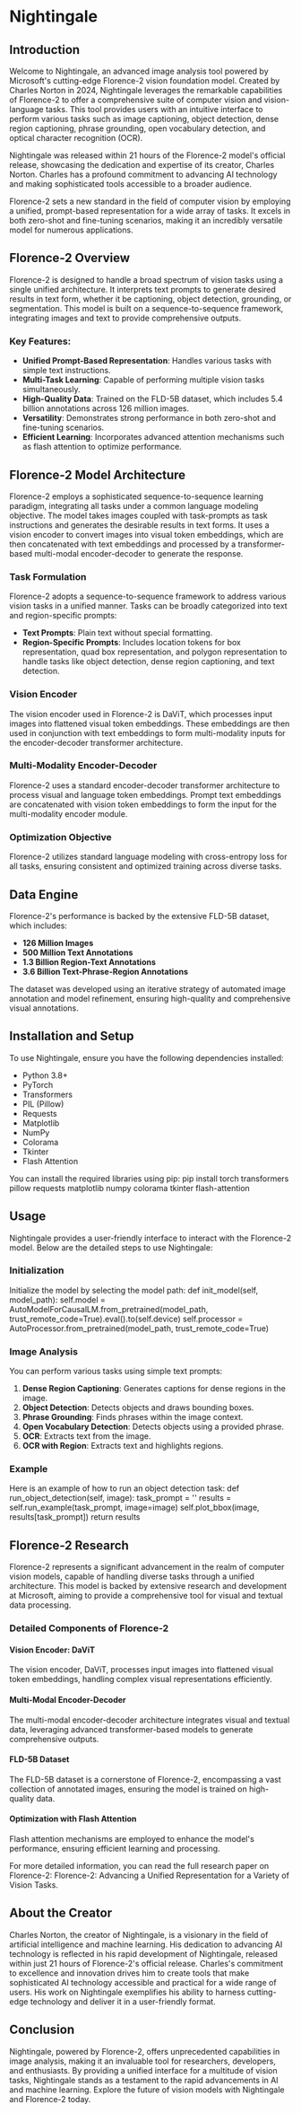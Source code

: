 # Nightingale

## Introduction

Welcome to Nightingale, an advanced image analysis tool powered by Microsoft's cutting-edge Florence-2 vision foundation model. Created by Charles Norton in 2024, Nightingale leverages the remarkable capabilities of Florence-2 to offer a comprehensive suite of computer vision and vision-language tasks. This tool provides users with an intuitive interface to perform various tasks such as image captioning, object detection, dense region captioning, phrase grounding, open vocabulary detection, and optical character recognition (OCR).

Nightingale was released within 21 hours of the Florence-2 model's official release, showcasing the dedication and expertise of its creator, Charles Norton. Charles has a profound commitment to advancing AI technology and making sophisticated tools accessible to a broader audience. 

Florence-2 sets a new standard in the field of computer vision by employing a unified, prompt-based representation for a wide array of tasks. It excels in both zero-shot and fine-tuning scenarios, making it an incredibly versatile model for numerous applications.

## Florence-2 Overview

Florence-2 is designed to handle a broad spectrum of vision tasks using a single unified architecture. It interprets text prompts to generate desired results in text form, whether it be captioning, object detection, grounding, or segmentation. This model is built on a sequence-to-sequence framework, integrating images and text to provide comprehensive outputs.

### Key Features:
- **Unified Prompt-Based Representation**: Handles various tasks with simple text instructions.
- **Multi-Task Learning**: Capable of performing multiple vision tasks simultaneously.
- **High-Quality Data**: Trained on the FLD-5B dataset, which includes 5.4 billion annotations across 126 million images.
- **Versatility**: Demonstrates strong performance in both zero-shot and fine-tuning scenarios.
- **Efficient Learning**: Incorporates advanced attention mechanisms such as flash attention to optimize performance.

## Florence-2 Model Architecture

Florence-2 employs a sophisticated sequence-to-sequence learning paradigm, integrating all tasks under a common language modeling objective. The model takes images coupled with task-prompts as task instructions and generates the desirable results in text forms. It uses a vision encoder to convert images into visual token embeddings, which are then concatenated with text embeddings and processed by a transformer-based multi-modal encoder-decoder to generate the response.

### Task Formulation

Florence-2 adopts a sequence-to-sequence framework to address various vision tasks in a unified manner. Tasks can be broadly categorized into text and region-specific prompts:
- **Text Prompts**: Plain text without special formatting.
- **Region-Specific Prompts**: Includes location tokens for box representation, quad box representation, and polygon representation to handle tasks like object detection, dense region captioning, and text detection.

### Vision Encoder

The vision encoder used in Florence-2 is DaViT, which processes input images into flattened visual token embeddings. These embeddings are then used in conjunction with text embeddings to form multi-modality inputs for the encoder-decoder transformer architecture.

### Multi-Modality Encoder-Decoder

Florence-2 uses a standard encoder-decoder transformer architecture to process visual and language token embeddings. Prompt text embeddings are concatenated with vision token embeddings to form the input for the multi-modality encoder module.

### Optimization Objective

Florence-2 utilizes standard language modeling with cross-entropy loss for all tasks, ensuring consistent and optimized training across diverse tasks.

## Data Engine

Florence-2's performance is backed by the extensive FLD-5B dataset, which includes:
- **126 Million Images**
- **500 Million Text Annotations**
- **1.3 Billion Region-Text Annotations**
- **3.6 Billion Text-Phrase-Region Annotations**

The dataset was developed using an iterative strategy of automated image annotation and model refinement, ensuring high-quality and comprehensive visual annotations.

## Installation and Setup

To use Nightingale, ensure you have the following dependencies installed:
- Python 3.8+
- PyTorch
- Transformers
- PIL (Pillow)
- Requests
- Matplotlib
- NumPy
- Colorama
- Tkinter
- Flash Attention

You can install the required libraries using pip:
pip install torch transformers pillow requests matplotlib numpy colorama tkinter flash-attention

## Usage

Nightingale provides a user-friendly interface to interact with the Florence-2 model. Below are the detailed steps to use Nightingale:

### Initialization

Initialize the model by selecting the model path:
def init_model(self, model_path):
    self.model = AutoModelForCausalLM.from_pretrained(model_path, trust_remote_code=True).eval().to(self.device)
    self.processor = AutoProcessor.from_pretrained(model_path, trust_remote_code=True)

### Image Analysis

You can perform various tasks using simple text prompts:
1. **Dense Region Captioning**: Generates captions for dense regions in the image.
2. **Object Detection**: Detects objects and draws bounding boxes.
3. **Phrase Grounding**: Finds phrases within the image context.
4. **Open Vocabulary Detection**: Detects objects using a provided phrase.
5. **OCR**: Extracts text from the image.
6. **OCR with Region**: Extracts text and highlights regions.

### Example

Here is an example of how to run an object detection task:
def run_object_detection(self, image):
    task_prompt = '<OD>'
    results = self.run_example(task_prompt, image=image)
    self.plot_bbox(image, results[task_prompt])
    return results

## Florence-2 Research

Florence-2 represents a significant advancement in the realm of computer vision models, capable of handling diverse tasks through a unified architecture. This model is backed by extensive research and development at Microsoft, aiming to provide a comprehensive tool for visual and textual data processing.

### Detailed Components of Florence-2

#### Vision Encoder: DaViT

The vision encoder, DaViT, processes input images into flattened visual token embeddings, handling complex visual representations efficiently.

#### Multi-Modal Encoder-Decoder

The multi-modal encoder-decoder architecture integrates visual and textual data, leveraging advanced transformer-based models to generate comprehensive outputs.

#### FLD-5B Dataset

The FLD-5B dataset is a cornerstone of Florence-2, encompassing a vast collection of annotated images, ensuring the model is trained on high-quality data.

#### Optimization with Flash Attention

Flash attention mechanisms are employed to enhance the model's performance, ensuring efficient learning and processing.

For more detailed information, you can read the full research paper on Florence-2: Florence-2: Advancing a Unified Representation for a Variety of Vision Tasks.

## About the Creator

Charles Norton, the creator of Nightingale, is a visionary in the field of artificial intelligence and machine learning. His dedication to advancing AI technology is reflected in his rapid development of Nightingale, released within just 21 hours of Florence-2's official release. Charles's commitment to excellence and innovation drives him to create tools that make sophisticated AI technology accessible and practical for a wide range of users. His work on Nightingale exemplifies his ability to harness cutting-edge technology and deliver it in a user-friendly format.

## Conclusion

Nightingale, powered by Florence-2, offers unprecedented capabilities in image analysis, making it an invaluable tool for researchers, developers, and enthusiasts. By providing a unified interface for a multitude of vision tasks, Nightingale stands as a testament to the rapid advancements in AI and machine learning. Explore the future of vision models with Nightingale and Florence-2 today.
